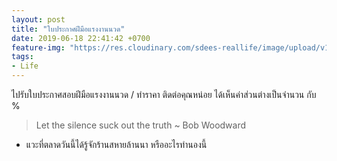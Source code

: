 ```yaml
---
layout: post
title: "ใบประกาศฝีมือแรงงานนวด"
date: 2019-06-18 22:41:42 +0700
feature-img: "https://res.cloudinary.com/sdees-reallife/image/upload/v1555658919/sample_feature_img.png"
tags:
- Life
---
```

ไปรับใบประกาศสอบฝีมือแรงงานนวด / ทำราคา ติดต่อคุณหน่อย ได้เห็นค่าส่วนต่างเป็นจำนวน กับ %

> Let the silence suck out the truth ~ Bob Woodward

<i class="fa fa-child" style="color:plum"></i>

- แวะที่ตลาดวันนี้ได้รู้จักร้านสหายล้านนา หรืออะไรทำนองนี้
